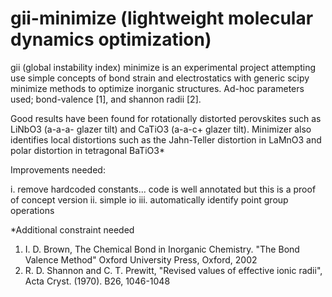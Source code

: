 # gii-minimize (lightweight molecular dynamics optimization)

gii (global instability index) minimize is an experimental project attempting use simple concepts of bond strain and electrostatics with generic scipy minimize methods to optimize inorganic structures. Ad-hoc parameters used; bond-valence [1], and shannon radii [2]. 

Good results have been found for rotationally distorted perovskites such as LiNbO3 (a-a-a- glazer tilt) and CaTiO3 (a-a-c+ glazer tilt). Minimizer also identifies local distortions such as the Jahn-Teller distortion in LaMnO3 and polar distortion in tetragonal BaTiO3*

Improvements needed:

i. remove hardcoded constants... code is well annotated but this is a proof of concept version 
ii. simple io
iii. automatically identify point group operations


*Additional constraint needed
1. I. D. Brown, The Chemical Bond in Inorganic Chemistry. "The Bond Valence Method" Oxford University Press, Oxford, 2002
2. R. D. Shannon and C. T. Prewitt, "Revised values of effective ionic radii", Acta Cryst. (1970). B26, 1046-1048
